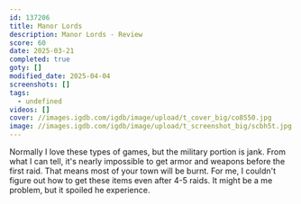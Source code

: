 ```yaml
---
id: 137206
title: Manor Lords
description: Manor Lords - Review
score: 60
date: 2025-03-21
completed: true
goty: []
modified_date: 2025-04-04
screenshots: []
tags:
  - undefined
videos: []
cover: //images.igdb.com/igdb/image/upload/t_cover_big/co8550.jpg
image: //images.igdb.com/igdb/image/upload/t_screenshot_big/scbh5t.jpg
---
```

Normally I love these types of games, but the military portion is jank. From what I can tell, it's nearly impossible to get armor and weapons before the first raid. That means most of your town will be burnt. For me, I couldn't figure out how to get these items even after 4-5 raids. It might be a me problem, but it spoiled he experience.